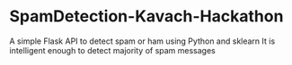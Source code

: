 # SpamDetection-Kavach-Hackathon
A simple Flask API to detect spam or ham using Python and sklearn
It is intelligent enough to detect majority of spam messages
